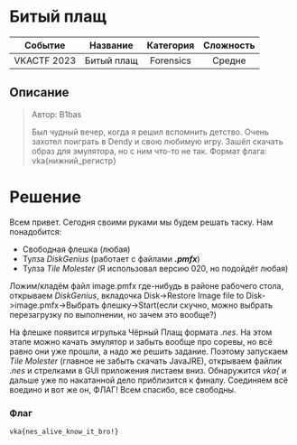 # Битый плащ

|   Cобытие   | Название | Категория | Сложность |
| :---------: | :------: | :-------: | :-------: |
| VKACTF 2023 |  Битый плащ |  Forensics  |  Средне  |

## Описание

>Автор: B1bas
>
>Был чудный вечер, когда я решил вспомнить детство. Очень захотел поиграть в Dendy и свою любимую игру. Зашёл скачать образ для эмулятора, но с ним что-то не так.
>Формат флага: vka{нижний_регистр}

# Решение

Всем привет. Сегодня своими руками мы будем решать таску.
Нам понадобится:
- Свободная флешка (любая)
- Тулза *DiskGenius* (работает с файлами ***.pmfx***)
- Тулза *Tile Molester* (Я использовал версию 020, но подойдёт любая)

Ложим/кладём файл image.pmfx где-нибудь в районе рабочего стола, открываем  *DiskGenius*, вкладочка Disk->Restore Image file to Disk->image.pmfx->Выбрать флешку->Start(если скучно, можно выбрать перезагрузку по выполнении, но зачем это вообще?)

На флешке появится игрулька Чёрный Плащ формата *.nes*. На этом этапе можно качать эмулятор и забыть вообще про соревы, но всё равно они уже прошли, а надо же решить задание. Поэтому запускаем *Tile Molester* (главное не забыть скачать JavaJRE), открываем файлик *.nes* и стрелками в GUI приложения листаем вниз. Обнаружится *vka{* и дальше уже по накатанной дело приблизится к финалу. Соединяем всё воедино и вот же он, ФЛАГ! Всем спасибо, все свободны.

### Флаг
```
vka{nes_alive_know_it_bro!}
```
